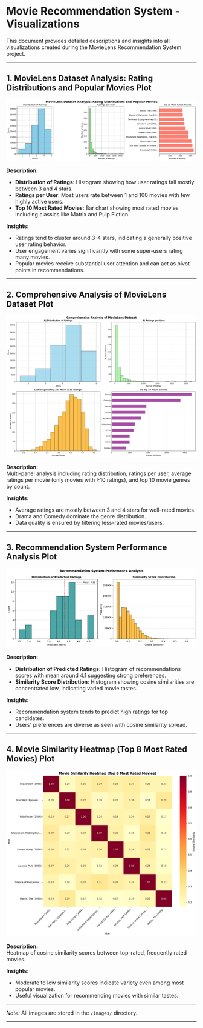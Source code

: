 # Movie Recommendation System - Visualizations

This document provides detailed descriptions and insights into all visualizations created during the MovieLens Recommendation System project.

---

## 1. MovieLens Dataset Analysis: Rating Distributions and Popular Movies Plot

![Data Visualizations](images/data_visualizations.png)

**Description:**  
- **Distribution of Ratings**: Histogram showing how user ratings fall mostly between 3 and 4 stars.
- **Ratings per User**: Most users rate between 1 and 100 movies with few highly active users.
- **Top 10 Most Rated Movies**: Bar chart showing most rated movies including classics like Matrix and Pulp Fiction.

**Insights:**  
- Ratings tend to cluster around 3-4 stars, indicating a generally positive user rating behavior.
- User engagement varies significantly with some super-users rating many movies.
- Popular movies receive substantial user attention and can act as pivot points in recommendations.

---

## 2. Comprehensive Analysis of MovieLens Dataset Plot

![Comprehensive Analysis](images/comprehensive_analysis.png)

**Description:**  
Multi-panel analysis including rating distribution, ratings per user, average ratings per movie (only movies with ≥10 ratings), and top 10 movie genres by count.

**Insights:**  
- Average ratings are mostly between 3 and 4 stars for well-rated movies.
- Drama and Comedy dominate the genre distribution.
- Data quality is ensured by filtering less-rated movies/users.

---

## 3. Recommendation System Performance Analysis Plot

![System Performance](images/system_performance.png)

**Description:**  
- **Distribution of Predicted Ratings**: Histogram of recommendations scores with mean around 4.1 suggesting strong preferences.
- **Similarity Score Distribution**: Histogram showing cosine similarities are concentrated low, indicating varied movie tastes.

**Insights:**  
- Recommendation system tends to predict high ratings for top candidates.
- Users' preferences are diverse as seen with cosine similarity spread.

---

## 4. Movie Similarity Heatmap (Top 8 Most Rated Movies) Plot

![Similarity Heatmap](images/similarity_heatmap.png)

**Description:**  
Heatmap of cosine similarity scores between top-rated, frequently rated movies.

**Insights:**  
- Moderate to low similarity scores indicate variety even among most popular movies.
- Useful visualization for recommending movies with similar tastes.

---

*Note:* All images are stored in the `/images/` directory.

---

